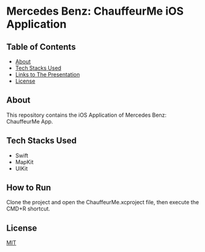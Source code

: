 # Mercedes Benz: ChauffeurMe iOS Application

## Table of Contents

* [About](#About)
* [Tech Stacks Used](#tech-stacks-used)
* [Links to The Presentation](#links-to-the-presentation)
* [License](#license)

## About

This repository contains the iOS Application of Mercedes Benz: ChauffeurMe App.

## Tech Stacks Used

* Swift
* MapKit
* UIKit

## How to Run

Clone the project and open the ChauffeurMe.xcproject file, then execute the CMD+R shortcut.

## License

[MIT](LICENSE)
